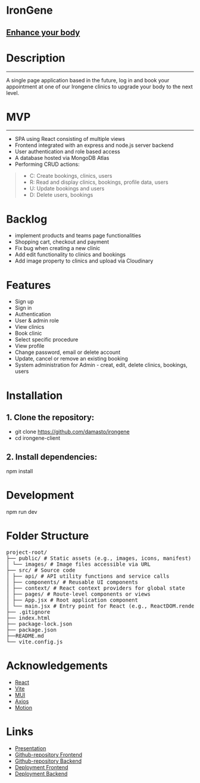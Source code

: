 # IronGene 
[Enhance your body](https://irongene.netlify.app/)
---

# Description
---
A single page application based in the future, log in and book your appointment at one of our Irongene clinics to upgrade your body to the next level.

# MVP
---
- SPA using React consisting of multiple views
- Frontend integrated with an express and node.js server backend
- User authentication and role based access
- A database hosted via MongoDB Atlas
- Performing CRUD actions:
>- C: Create bookings, clinics, users
>- R: Read and display clinics, bookings, profile data, users
>- U: Update bookings and users
>- D: Delete users, bookings 



# Backlog
- implement products and teams page functionalities
- Shopping cart, checkout and payment
- Fix bug when creating a new clinic
- Add edit functionality to clinics and bookings
- Add image property to clinics and upload via Cloudinary


# Features
- Sign up
- Sign in
- Authentication
- User & admin role
- View clinics
- Book clinic
- Select specific procedure
- View profile
- Change password, email or delete account
- Update, cancel or remove an existing booking
- System administration for Admin - creat, edit, delete clinics, bookings, users

# Installation

## 1. Clone the repository:
- git clone https://github.com/damasto/irongene
- cd irongene-client

## 2. Install dependencies:
npm install

# Development
npm run dev


# Folder Structure
<pre>
project-root/
├── public/ # Static assets (e.g., images, icons, manifest) 
│ └── images/ # Image files accessible via URL 
├── src/ # Source code
│ ├── api/ # API utility functions and service calls
│ ├── components/ # Reusable UI components
│ ├── context/ # React context providers for global state
│ ├── pages/ # Route-level components or views
│ ├── App.jsx # Root application component
│ └── main.jsx # Entry point for React (e.g., ReactDOM.render)
├── .gitignore
├── index.html
├── package-lock.json
├── package.json 
├──README.md
└── vite.config.js
</pre>


# Acknowledgements
- [React](https://react.dev/)
- [Vite](https://vite.dev/)
- [MUI](https://mui.com/)
- [Axios](https://axios-http.com/)
- [Motion](https://motion.dev/)


# Links

- [Presentation](https://docs.google.com/presentation/d/1d0hfJZPVnNRZYv-HnW_q43bWVexoFsWzaCw5zV3biEI/edit?usp=sharing)
- [Github-repository Frontend](https://github.com/damasto/irongene)
- [Github-repository Backend](https://github.com/angeleVG/magic-shop-backend)
- [Deployment Frontend](https://irongene.netlify.app/)
- [Deployment Backend](https://irongene-api.onrender.com)